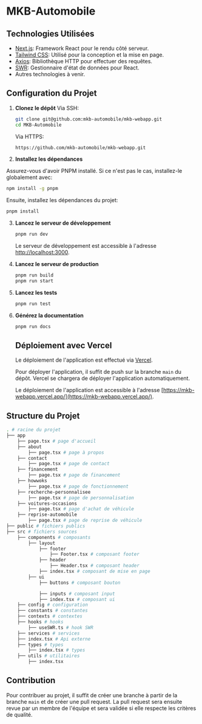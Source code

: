 # MKB-Automobile

## Technologies Utilisées

- [Next.js](https://nextjs.org/): Framework React pour le rendu côté serveur.
- [Tailwind CSS](https://tailwindcss.com/): Utilisé pour la conception et la mise en page.
- [Axios](https://axios-http.com/): Bibliothèque HTTP pour effectuer des requêtes.
- [SWR](https://swr.vercel.app/): Gestionnaire d'état de données pour React.
- Autres technologies à venir.

## Configuration du Projet

1. **Clonez le dépôt**
   Via SSH:

   ```bash
   git clone git@github.com:mkb-automobile/mkb-webapp.git
   cd MKB-Automobile
   ```

   Via HTTPS:

   ```bash
   https://github.com/mkb-automobile/mkb-webapp.git
   ```

2. **Installez les dépendances**

Assurez-vous d'avoir PNPM installé. Si ce n'est pas le cas, installez-le globalement avec:

```bash
npm install -g pnpm
```

Ensuite, installez les dépendances du projet:

```bash
pnpm install
```

3. **Lancez le serveur de développement**

   ```bash
   pnpm run dev
   ```

   Le serveur de développement est accessible à l'adresse [http://localhost:3000](http://localhost:3000).

4. **Lancez le serveur de production**

   ```bash
   pnpm run build
   pnpm run start
   ```

5. **Lancez les tests**

   ```bash
   pnpm run test
   ```

6. **Générez la documentation**

   ```bash
   pnpm run docs
   ```

   ## Déploiement avec Vercel

   Le déploiement de l'application est effectué via [Vercel](https://vercel.com/).

   Pour déployer l'application, il suffit de push sur la branche `main` du dépôt. Vercel se chargera de déployer l'application automatiquement.

   Le déploiement de l'application est accessible à l'adresse [https://mkb-webapp.vercel.app/](https://mkb-webapp.vercel.app/).

## Structure du Projet

```bash
. # racine du projet
├── app
    ├── page.tsx # page d'accueil
    ├── about
        ├── page.tsx # page à propos
    ├── contact
        ├── page.tsx # page de contact
    ├── financement
        ├── page.tsx # page de financement
    ├── howwoks
        ├── page.tsx # page de fonctionnement
    ├── recherche-personnalisee
        ├── page.tsx # page de personnalisation
    ├── voitures-occasions
        ├── page.tsx # page d'achat de véhicule
    ├── reprise-automobile
        ├── page.tsx # page de reprise de véhicule
├── public # fichiers publics
├── src # fichiers sources
    ├── components # composants
        ├── layout
            ├── footer
                ├── Footer.tsx # composant footer
            ├── header
                ├── Header.tsx # composant header
            ├── index.tsx # composant de mise en page
        ├── ui
            ├── buttons # composant bouton

            ├── inputs # composant input
            ├── index.tsx # composant ui
    ├── config # configuration
    ├── constants # constantes
    ├── contexts # contextes
    ├── hooks # hooks
        ├── useSWR.ts # hook SWR
    ├── services # services
    ├── index.tsx # Api externe
    ├── types # types
        ├── index.tsx # types
    ├── utils # utilitaires
        ├── index.tsx
```

## Contribution

Pour contribuer au projet, il suffit de créer une branche à partir de la branche `main` et de créer une pull request. La pull request sera ensuite revue par un membre de l'équipe et sera validée si elle respecte les critères de qualité.
